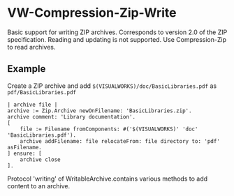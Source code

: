 # VW-Compression-Zip-Write
Basic support for writing ZIP archives. Corresponds to version 2.0 of the ZIP specification.
Reading and updating is not supported. Use Compression-Zip to read archives.

## Example
Create a ZIP archive and add `$(VISUALWORKS)/doc/BasicLibraries.pdf` as `pdf/BasicLibraries.pdf`
```
| archive file |
archive := Zip.Archive newOnFilename: 'BasicLibraries.zip'.
archive comment: 'Library documentation'.
[   
    file := Filename fromComponents: #('$(VISUALWORKS)' 'doc' 'BasicLibraries.pdf').
    archive addFilename: file relocateFrom: file directory to: 'pdf' asFilename.
] ensure: [
    archive close
].
```
Protocol 'writing' of WritableArchive.contains various methods to add content to an archive.